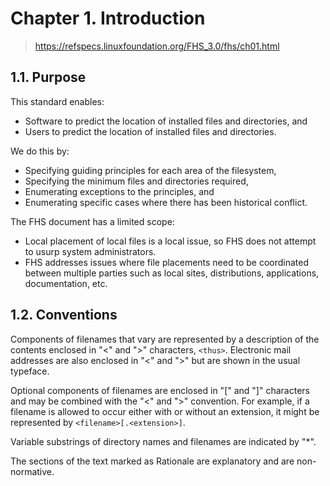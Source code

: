 # Chapter 1. Introduction

> <https://refspecs.linuxfoundation.org/FHS_3.0/fhs/ch01.html>

## 1.1. Purpose

This standard enables:

- Software to predict the location of installed files and directories, and
- Users to predict the location of installed files and directories.

We do this by:

- Specifying guiding principles for each area of the filesystem,
- Specifying the minimum files and directories required,
- Enumerating exceptions to the principles, and
- Enumerating specific cases where there has been historical conflict.

The FHS document has a limited scope:

- Local placement of local files is a local issue, so FHS does not attempt to
  usurp system administrators.
- FHS addresses issues where file placements need to be coordinated between
  multiple parties such as local sites, distributions, applications,
  documentation, etc.

## 1.2. Conventions

Components of filenames that vary are represented by a description of the
contents enclosed in "<" and ">" characters, `<thus>`. Electronic mail
addresses are also enclosed in "<" and ">" but are shown in the usual typeface.

Optional components of filenames are enclosed in "[" and "]" characters and may
be combined with the "<" and ">" convention. For example, if a filename is
allowed to occur either with or without an extension, it might be represented
by `<filename>[.<extension>]`.

Variable substrings of directory names and filenames are indicated by "*".

The sections of the text marked as Rationale are explanatory and are
non-normative.

